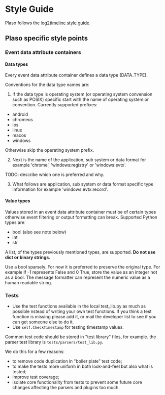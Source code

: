 # Style Guide

Plaso follows the [log2timeline style guide](https://github.com/log2timeline/l2tdocs/blob/main/process/Style-guide.md).

## Plaso specific style points

### Event data attribute containers

#### Data types

Every event data attribute container defines a data type (DATA_TYPE).

Conventions for the data type names are:

1) If the data type is operating system (or operating system convension such as
POSIX) specific start with the name of operating system or convention.
Currently supported prefixes:

* android
* chromeos
* ios
* linux
* macos
* windows

Otherwise skip the operating system prefix.

2) Next is the name of the application, sub system or data format for example
'chrome', 'windows:registry' or 'windows:evtx'.

TODO: describe which one is preferred and why.

3) What follows are application, sub system or data format specific type
information for example 'windows:evtx:record'.

#### Value types

Values stored in an event data attribute container must be of certain types
otherwise event filtering or output formatting can break. Supported Python types
are:

* bool (also see note below)
* int
* str

A list, of the types previously mentioned types, are supported. **Do not use
dict or binary strings.**

Use a bool sparsely. For now it is preferred to preserve the original type.
For example if -1 represents False and 0 True, store the value as an integer
not as a bool. The message formatter can represent the numeric value as a
human readable string.

### Tests

* Use  the test functions available in the local test_lib.py as much as possible
 nstead of writing your own test functions. If you think a test function is
 missing please add it, or mail the developer list to see if you can get someone
 else to do it.
* Use `self.CheckTimestamp` for testing timestamp values.

Common test code should be stored in "test library" files, for example. the parser test
library is `tests/parsers/test_lib.py`.

We do this for a few reasons:

* to remove code duplication in "boiler plate" test code;
* to make the tests more uniform in both look-and-feel but also what is tested;
* improve test coverage;
* isolate core functionality from tests to prevent some future core changes
affecting the parsers and plugins too much.

